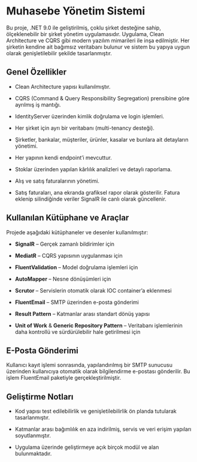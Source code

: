 # Muhasebe Yönetim Sistemi

Bu proje, .NET 9.0 ile geliştirilmiş, çoklu şirket desteğine sahip, ölçeklenebilir bir şirket yönetim uygulamasıdır. Uygulama, Clean Architecture ve CQRS gibi modern yazılım mimarileri ile inşa edilmiştir. Her şirketin kendine ait bağımsız veritabanı bulunur ve sistem bu yapıya uygun olarak genişletilebilir şekilde tasarlanmıştır.

## Genel Özellikler

-   Clean Architecture yapısı kullanılmıştır.
    
-   CQRS (Command & Query Responsibility Segregation) prensibine göre ayrılmış iş mantığı.
    
-   IdentityServer üzerinden kimlik doğrulama ve login işlemleri.
    
-   Her şirket için ayrı bir veritabanı (multi-tenancy desteği).
    
-   Şirketler, bankalar, müşteriler, ürünler, kasalar ve bunlara ait detayların yönetimi.
    
-   Her yapının kendi endpoint’i mevcuttur.
    
-   Stoklar üzerinden yapılan kârlılık analizleri ve detaylı raporlama.
    
-   Alış ve satış faturalarının yönetimi.
    
-   Satış faturaları, ana ekranda grafiksel rapor olarak gösterilir. Fatura eklenip silindiğinde veriler SignalR ile canlı olarak güncellenir.
    

## Kullanılan Kütüphane ve Araçlar

Projede aşağıdaki kütüphaneler ve desenler kullanılmıştır:

-   **SignalR** – Gerçek zamanlı bildirimler için
    
-   **MediatR** – CQRS yapısının uygulanması için
    
-   **FluentValidation** – Model doğrulama işlemleri için
    
-   **AutoMapper** – Nesne dönüşümleri için
    
-   **Scrutor** – Servislerin otomatik olarak IOC container’a eklenmesi
    
-   **FluentEmail** – SMTP üzerinden e-posta gönderimi
    
-   **Result Pattern** – Katmanlar arası standart dönüş yapısı
    
-   **Unit of Work** & **Generic Repository Pattern** – Veritabanı işlemlerinin daha kontrollü ve sürdürülebilir hale getirilmesi için
    

## E-Posta Gönderimi

Kullanıcı kayıt işlemi sonrasında, yapılandırılmış bir SMTP sunucusu üzerinden kullanıcıya otomatik olarak bilgilendirme e-postası gönderilir. Bu işlem FluentEmail paketiyle gerçekleştirilmiştir.

## Geliştirme Notları

-   Kod yapısı test edilebilirlik ve genişletilebilirlik ön planda tutularak tasarlanmıştır.
    
-   Katmanlar arası bağımlılık en aza indirilmiş, servis ve veri erişim yapıları soyutlanmıştır.
    
-   Uygulama üzerinde geliştirmeye açık birçok modül ve alan bulunmaktadır.
